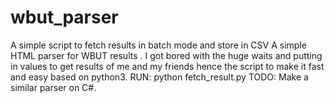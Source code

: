 # wbut_parser
A simple script to fetch results in batch mode and store in CSV
A simple HTML parser for WBUT results . I got bored with the huge waits and putting in values to get results of me and my friends hence the script to make it fast and easy based on python3.
RUN:
python fetch_result.py
TODO:
Make a similar parser on C#.

